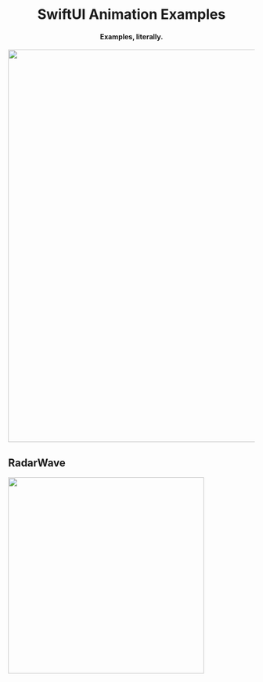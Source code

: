 <h1 align="center">SwiftUI Animation Examples</h1>

<h4 align="center">Examples, literally.</h4>

<p align="center">
<img src="https://user-images.githubusercontent.com/31207151/110289075-df177800-8023-11eb-8f93-cb489708f0e9.jpeg" width="800"></img>
</p>


## RadarWave
<img src="https://user-images.githubusercontent.com/31207151/110299531-b8ac0980-8030-11eb-93c8-cdab4bb6c187.gif" width="400"></img>
